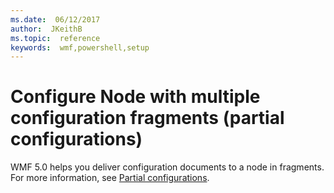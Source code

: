 ```yaml
---
ms.date:  06/12/2017
author:  JKeithB
ms.topic:  reference
keywords:  wmf,powershell,setup
---
```


# Configure Node with multiple configuration fragments (partial configurations)

WMF 5.0 helps you deliver configuration documents to a node in fragments. For more information, see [Partial configurations](https://msdn.microsoft.com/powershell/dsc/partialconfigs).